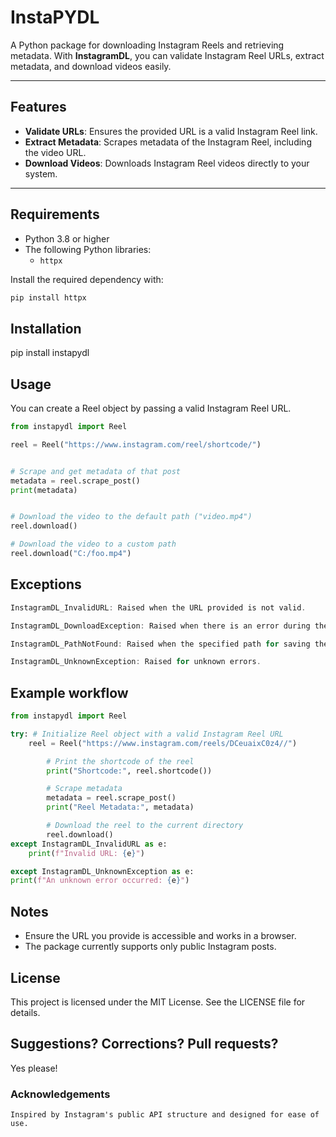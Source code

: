 # InstaPYDL

A Python package for downloading Instagram Reels and retrieving metadata. With **InstagramDL**, you can validate Instagram Reel URLs, extract metadata, and download videos easily.

---

## Features

- **Validate URLs**: Ensures the provided URL is a valid Instagram Reel link.
- **Extract Metadata**: Scrapes metadata of the Instagram Reel, including the video URL.
- **Download Videos**: Downloads Instagram Reel videos directly to your system.

---

## Requirements

- Python 3.8 or higher
- The following Python libraries:
  - `httpx`

Install the required dependency with:

```bash
pip install httpx
```

## Installation

pip install instapydl

## Usage

You can create a Reel object by passing a valid Instagram Reel URL.

```py
from instapydl import Reel

reel = Reel("https://www.instagram.com/reel/shortcode/")


# Scrape and get metadata of that post
metadata = reel.scrape_post()
print(metadata)


# Download the video to the default path ("video.mp4")
reel.download()

# Download the video to a custom path
reel.download("C:/foo.mp4")
```

## Exceptions

```js
InstagramDL_InvalidURL: Raised when the URL provided is not valid.

InstagramDL_DownloadException: Raised when there is an error during the download process.

InstagramDL_PathNotFound: Raised when the specified path for saving the video is not found.

InstagramDL_UnknownException: Raised for unknown errors.
```

## Example workflow

```py
from instapydl import Reel

try: # Initialize Reel object with a valid Instagram Reel URL
    reel = Reel("https://www.instagram.com/reels/DCeuaixC0z4//")

        # Print the shortcode of the reel
        print("Shortcode:", reel.shortcode())

        # Scrape metadata
        metadata = reel.scrape_post()
        print("Reel Metadata:", metadata)

        # Download the reel to the current directory
        reel.download()
except InstagramDL_InvalidURL as e:
    print(f"Invalid URL: {e}")

except InstagramDL_UnknownException as e:
print(f"An unknown error occurred: {e}")
```

## Notes

- Ensure the URL you provide is accessible and works in a browser.
- The package currently supports only public Instagram posts.

## License

This project is licensed under the MIT License. See the LICENSE file for details.

## Suggestions? Corrections? Pull requests?

Yes please!

### Acknowledgements

    Inspired by Instagram's public API structure and designed for ease of use.
